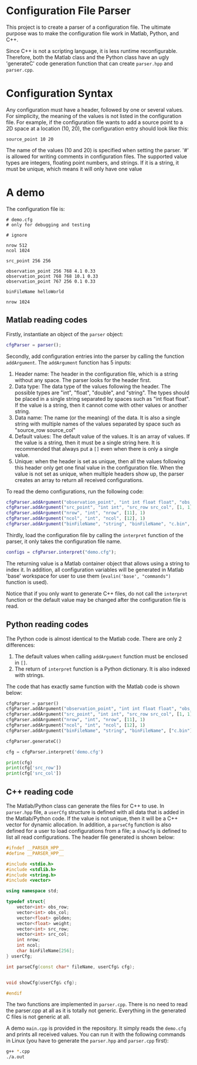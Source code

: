 # Configuration File Parser

This project is to create a parser of a configuration file. The ultimate purpose was to make the configuration file work in Matlab, Python, and C++.

Since C++ is not a scripting language, it is less runtime reconfigurable. Therefore, both the Matlab class and the Python class have an ugly 'generateC' code generation function that can create `parser.hpp` and `parser.cpp`.


# Configuration Syntax

Any configuration must have a header, followed by one or several values. For simplicity, the meaning of the values is not listed in the configuration file. For example, if the configuration file wants to add a source point to a 2D space at a location (10, 20), the configuration entry should look like this:

```
source_point 10 20
```

The name of the values (10 and 20) is specified when setting the parser. '#' is allowed for writing comments in configuration files. The supported value types are integers, floating point numbers, and strings. If it is a string, it must be unique, which means it will only have one value 

# A demo

The configuration file is:

```
# demo.cfg
# only for debugging and testing

# ignore

nrow 512
ncol 1024

src_point 256 256

observation_point 256 768 4.1 0.33
observation_point 768 768 10.1 0.33
observation_point 767 256 0.1 0.33

binFileName helloWorld

nrow 1024

```

## Matlab reading codes

Firstly, instantiate an object of the `parser` object:

```matlab
cfgParser = parser();
```

Secondly, add configuration entries into the parser by calling the function `addArgument`. The `addArgument` function has 5 inputs:

1. Header name: The header in the configuration file, which is a string without any space. The parser looks for the header first.
2. Data type: The data type of the values following the header. The possible types are "int", "float", "double", and "string". The types should be placed in a single string separated by spaces such as "int float float". If the value is a string, then it cannot come with other values or another string.
3. Data name: The name (or the meaning) of the data. It is also a single string with multiple names of the values separated by space such as "source_row source_col"
4. Default values: The default value of the values. It is an array of values. If the value is a string, then it must be a single string here. It is recommended that always put a `[]` even when there is only a single value.
5. Unique: when the header is set as unique, then all the values following this header only get one final value in the configuration file. When the value is not set as unique, when multiple headers show up, the parser creates an array to return all received configurations.

To read the demo configurations, run the following code:

```matlab
cfgParser.addArgument("observation_point", "int int float float", "obs_row obs_col golden weight", [1, 1, 1 1], 0)
cfgParser.addArgument("src_point", "int int", "src_row src_col", [1, 1], 0);
cfgParser.addArgument("nrow", "int", "nrow", [11], 1)
cfgParser.addArgument("ncol", "int", "ncol", [12], 1)
cfgParser.addArgument("binFileName", "string", "binFileName", "c.bin", 1)
```

Thirdly, load the configuration file by calling the `interpret` function of the parser, it only takes the configuration file name.

```matlab
configs = cfgParser.interpret("demo.cfg");
```

The returning value is a Matlab container object that allows using a string to index it. In addition, all configuration variables will be generated in Matlab 'base' workspace for user to use them (`evalin('base', "commands")` function is used).


Notice that if you only want to generate C++ files, do not call the `interpret` function or the default value may be changed after the configuration file is read.

## Python reading codes

The Python code is almost identical to the Matlab code. There are only 2 differences:
1. The default values when calling `addArgument` function must be enclosed in `[]`.
2. The return of `interpret` function is a Python dictionary. It is also indexed with strings.

The code that has exactly same function with the Matlab code is shown below:

```python
cfgParser = parser()
cfgParser.addArgument("observation_point", "int int float float", "obs_row obs_col golden weight", [1, 1, 1, 1], 0)
cfgParser.addArgument("src_point", "int int", "src_row src_col", [1, 1], 0)
cfgParser.addArgument("nrow", "int", "nrow", [11], 1)
cfgParser.addArgument("ncol", "int", "ncol", [12], 1)
cfgParser.addArgument("binFileName", "string", "binFileName", ["c.bin"], 1)

cfgParser.generateC()

cfg = cfgParser.interpret('demo.cfg')

print(cfg)
print(cfg['src_row'])
print(cfg['src_col'])
```

## C++ reading code

The Matlab/Python class can generate the files for C++ to use. In `parser.hpp` file, a `userCfg` structure is defined with all data that is added in the Matlab/Python code. If the value is not unique, then it will be a C++ vector for dynamic allocation. In addition, a `parseCfg` function is also defined for a user to load configurations from a file; a `showCfg` is defined to list all read configurations. The header file generated is shown below:

```c++
#ifndef __PARSER_HPP__
#define __PARSER_HPP__

#include <stdio.h>
#include <stdlib.h>
#include <string.h>
#include <vector>

using namespace std;

typedef struct{
	vector<int> obs_row;
	vector<int> obs_col;
	vector<float> golden;
	vector<float> weight;
	vector<int> src_row;
	vector<int> src_col;
	int nrow;
	int ncol;
	char binFileName[256];
} userCfg;

int parseCfg(const char* fileName, userCfg& cfg);


void showCfg(userCfg& cfg);

#endif

```

The two functions are implemented in `parser.cpp`. There is no need to read the parser.cpp at all as it is totally not generic. Everything in the generated C files is not generic at all.

A demo `main.cpp` is provided in the repository. It simply reads the `demo.cfg` and prints all received values. You can run it with the following commands in Linux (you have to generate the `parser.hpp` and `parser.cpp` first):

```bash
g++ *.cpp
./a.out
```
